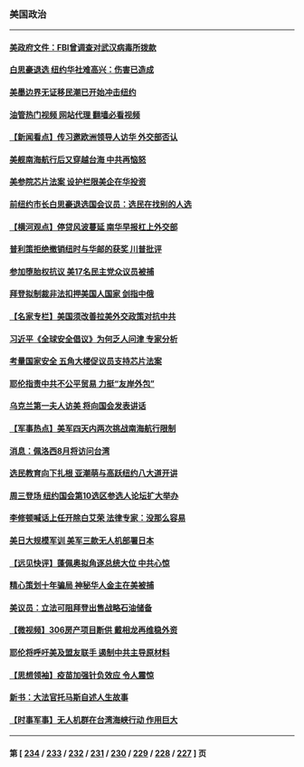 ### 美国政治
---
#### [美政府文件：FBI曾调查对武汉病毒所拨款](../../pages/ncid1078159/n13784842.md?07201645) 
#### [白思豪退选 纽约华社难高兴：伤害已造成](../../pages/ncid1078159/n13785067.md?07201645) 
#### [美墨边界无证移民潮已开始冲击纽约](../../pages/ncid1078159/n13785060.md?07201645) 
#### [油管热门视频 网站代理 翻墙必看视频](http://209.222.30.114:81/youtube.html?07201645)
#### [【新闻看点】传习邀欧洲领导人访华 外交部否认](../../pages/ncid1078159/n13784701.md?07201645) 
#### [美舰南海航行后又穿越台海 中共再恼怒](../../pages/ncid1078159/n13784908.md?07201645) 
#### [美参院芯片法案 设护栏限美企在华投资](../../pages/ncid1078159/n13784875.md?07201645) 
#### [前纽约市长白思豪退选国会议员：选民在找别的人选](../../pages/ncid1078159/n13784831.md?07201645) 
#### [【横河观点】停贷风波蔓延 南华早报杠上外交部](../../pages/ncid1078159/n13784806.md?07201645) 
#### [普利策拒绝撤销纽时与华邮的获奖 川普批评](../../pages/ncid1078159/n13784801.md?07201645) 
#### [参加堕胎权抗议 美17名民主党众议员被捕](../../pages/ncid1078159/n13784766.md?07201645) 
#### [拜登拟制裁非法扣押美国人国家 剑指中俄](../../pages/ncid1078159/n13784765.md?07201645) 
#### [【名家专栏】美国须改善拉美外交政策对抗中共](../../pages/ncid1078159/n13784514.md?07201645) 
#### [习近平《全球安全倡议》为何乏人问津 专家分析](../../pages/ncid1078159/n13784733.md?07201645) 
#### [考量国家安全 五角大楼促议员支持芯片法案](../../pages/ncid1078159/n13784691.md?07201645) 
#### [耶伦指责中共不公平贸易 力挺“友岸外包”](../../pages/ncid1078159/n13784676.md?07201645) 
#### [乌克兰第一夫人访美 将向国会发表讲话](../../pages/ncid1078159/n13784530.md?07201645) 
#### [【军事热点】美军四天内两次挑战南海航行限制](../../pages/ncid1078159/n13784374.md?07201645) 
#### [消息：佩洛西8月将访问台湾](../../pages/ncid1078159/n13784330.md?07201645) 
#### [选民教育向下扎根 亚潮萌与高跃纽约八大道开讲](../../pages/ncid1078159/n13784193.md?07201645) 
#### [周三登场 纽约国会第10选区参选人论坛扩大举办](../../pages/ncid1078159/n13784200.md?07201645) 
#### [李修顿喊话上任开除白艾荣 法律专家：没那么容易](../../pages/ncid1078159/n13784220.md?07201645) 
#### [美日大规模军训 美军三款无人机部署日本](../../pages/ncid1078159/n13784062.md?07201645) 
#### [【远见快评】蓬佩奥拟角逐总统大位 中共心惊](../../pages/ncid1078159/n13783855.md?07201645) 
#### [精心策划十年骗局 神秘华人金主在美被捕](../../pages/ncid1078159/n13783926.md?07201645) 
#### [美议员：立法可阻拜登出售战略石油储备](../../pages/ncid1078159/n13783888.md?07201645) 
#### [【微视频】306房产项目断供 戴相龙再维稳外资](../../pages/ncid1078159/n13783721.md?07201645) 
#### [耶伦将呼吁美及盟友联手 遏制中共主导原材料](../../pages/ncid1078159/n13783693.md?07201645) 
#### [【思想领袖】疫苗加强针负效应 令人震惊](../../pages/ncid1078159/n13768670.md?07201645) 
#### [新书：大法官托马斯自述人生故事](../../pages/ncid1078159/n13775714.md?07201645) 
#### [【时事军事】无人机群在台湾海峡行动 作用巨大](../../pages/ncid1078159/n13782710.md?07201645) 

---
#### 第 [ [234](./234.md?07201645) / [233](./233.md?07201645) / [232](./232.md?07201645) / [231](./231.md?07201645) / [230](./230.md?07201645) / [229](./229.md?07201645) / [228](./228.md?07201645) / [227](./227.md?07201645) ] 页

